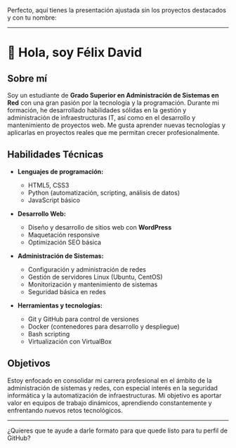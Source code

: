 Perfecto, aquí tienes la presentación ajustada sin los proyectos destacados y con tu nombre:

---

# 👋 Hola, soy Félix David

## Sobre mí

Soy un estudiante de **Grado Superior en Administración de Sistemas en Red** con una gran pasión por la tecnología y la programación. Durante mi formación, he desarrollado habilidades sólidas en la gestión y administración de infraestructuras IT, así como en el desarrollo y mantenimiento de proyectos web. Me gusta aprender nuevas tecnologías y aplicarlas en proyectos reales que me permitan crecer profesionalmente.

## Habilidades Técnicas

* **Lenguajes de programación:**

  * HTML5, CSS3
  * Python (automatización, scripting, análisis de datos)
  * JavaScript básico

* **Desarrollo Web:**

  * Diseño y desarrollo de sitios web con **WordPress**
  * Maquetación responsive
  * Optimización SEO básica

* **Administración de Sistemas:**

  * Configuración y administración de redes
  * Gestión de servidores Linux (Ubuntu, CentOS)
  * Monitorización y mantenimiento de sistemas
  * Seguridad básica en redes

* **Herramientas y tecnologías:**

  * Git y GitHub para control de versiones
  * Docker (contenedores para desarrollo y despliegue)
  * Bash scripting
  * Virtualización con VirtualBox

## Objetivos

Estoy enfocado en consolidar mi carrera profesional en el ámbito de la administración de sistemas y redes, con especial interés en la seguridad informática y la automatización de infraestructuras. Mi objetivo es aportar valor en equipos de trabajo dinámicos, aprendiendo constantemente y enfrentando nuevos retos tecnológicos.

---

¿Quieres que te ayude a darle formato para que quede listo para tu perfil de GitHub?
